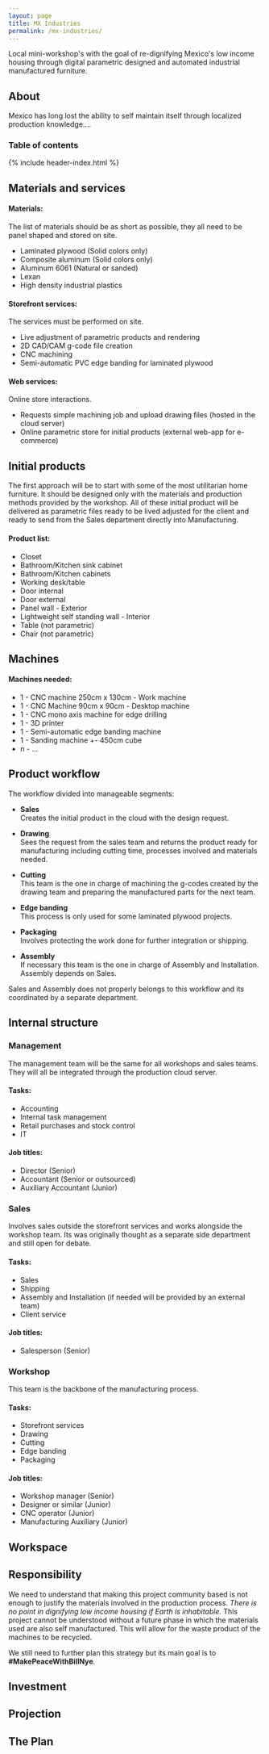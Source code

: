 ```yaml
---
layout: page
title: MX Industries
permalink: /mx-industries/
---
```

Local mini-workshop's with the goal of re-dignifying Mexico's low income housing through digital parametric designed and automated industrial manufactured furniture.

## About
Mexico has long lost the ability to self maintain itself through localized production knowledge....

### Table of contents
{% include header-index.html %}

## Materials and services
#### Materials:
The list of materials should be as short as possible, they all need to be panel shaped and stored on site.
  * Laminated plywood (Solid colors only)
  * Composite aluminum (Solid colors only)
  * Aluminum 6061 (Natural or sanded)
  * Lexan
  * High density industrial plastics

#### Storefront services:
The services must be performed on site.
  * Live adjustment of parametric products and rendering
  * 2D CAD/CAM g-code file creation
  * CNC machining
  * Semi-automatic PVC edge banding for laminated plywood

#### Web services:
Online store interactions.
  * Requests simple machining job and upload drawing files (hosted in the cloud server)
  * Online parametric store for initial products (external web-app for e-commerce)

## Initial products
The first approach will be to start with some of the most utilitarian home furniture. It should be designed only with the materials and production methods provided by the workshop. All of these initial product will be delivered as parametric files ready to be lived adjusted for the client and ready to send from the Sales department directly into Manufacturing.

#### Product list:
  * Closet
  * Bathroom/Kitchen sink cabinet
  * Bathroom/Kitchen cabinets
  * Working desk/table
  * Door internal
  * Door external
  * Panel wall - Exterior
  * Lightweight self standing wall - Interior
  * Table (not parametric)
  * Chair (not parametric)

## Machines
#### Machines needed:
  * 1 - CNC machine 250cm x 130cm  - Work machine  
  * 1 - CNC Machine 90cm x 90cm - Desktop machine
  * 1 - CNC mono axis machine for edge drilling
  * 1 - 3D printer
  * 1 - Semi-automatic edge banding machine
  * 1 - Sanding machine +- 450cm cube
  * n - ...

## Product workflow
The workflow divided into manageable segments:

  * **Sales**  
  Creates the initial product in the cloud with the design request.

  * **Drawing**  
  Sees the request from the sales team and returns the product ready for manufacturing including cutting time, processes involved and materials needed.

  * **Cutting**  
  This team is the one in charge of machining the g-codes created by the drawing team and preparing the manufactured parts for the next team.

  * **Edge banding**  
  This process is only used for some laminated plywood projects.

  * **Packaging**  
  Involves protecting the work done for further integration or shipping.  

  * **Assembly**  
  If necessary this team is the one in charge of Assembly and Installation. Assembly depends on Sales.

Sales and Assembly does not properly belongs to this workflow and its coordinated by a separate department.

## Internal structure

### Management
The management team will be the same for all workshops and sales teams. They will all be integrated through the production cloud server.

#### Tasks:
  * Accounting
  * Internal task management
  * Retail purchases and stock control
  * IT

#### Job titles:
  * Director (Senior)
  * Accountant (Senior or outsourced)
  * Auxiliary Accountant (Junior)

### Sales
Involves sales outside the storefront services and works alongside the workshop team. Its was originally thought as a separate side department and still open for debate.

#### Tasks:
  * Sales
  * Shipping
  * Assembly and Installation (if needed will be provided by an external team)
  * Client service

#### Job titles:
  * Salesperson (Senior)

### Workshop
This team is the backbone of the manufacturing process.

#### Tasks:
  * Storefront services
  * Drawing
  * Cutting
  * Edge banding
  * Packaging

#### Job titles:
  * Workshop manager (Senior)
  * Designer or similar (Junior)
  * CNC operator (Junior)
  * Manufacturing Auxiliary (Junior)

## Workspace

## Responsibility
We need to understand that making this project community based is not enough to justify the materials involved in the production process. *There is no point in dignifying low income housing if Earth is inhabitable.* This project cannot be understood without a future phase in which the materials used are also self manufactured. This will allow for the waste product of the machines to be recycled.

We still need to further plan this strategy but its main goal is to **#MakePeaceWithBillNye**.

## Investment

## Projection

## The Plan
